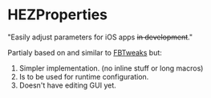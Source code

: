 HEZProperties
=============

"Easily adjust parameters for iOS apps ~~in development~~." 

Partialy based on and similar to [FBTweaks](https://github.com/facebook/Tweaks/) but:

1. Simpler implementation. (no inline stuff or long macros)
2. Is to be used for runtime configuration.
3. Doesn't have editing GUI yet.
